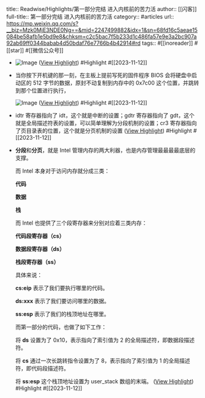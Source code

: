 title:: Readwise/Highlights/第一部分完结 进入内核前的苦力活
author:: [[闪客]]
full-title:: 第一部分完结 进入内核前的苦力活
category:: #articles
url:: https://mp.weixin.qq.com/s?__biz=Mzk0MjE3NDE0Ng==&mid=2247499882&idx=1&sn=68fd16c5aeae15084be58afb1e5bd9e8&chksm=c2c5bac7f5b233d1c486fa57e9e3a2bc907a92ab69ff0344babab4d50bdaf76e7766b4b42914#rd
tags:: #[[inoreader]] #[[star]] #[[微信公众号]]

- ![Image](https://mmbiz.qpic.cn/mmbiz_png/GLeh42uInXSsqVrEibE9LXat88ha3emc5lAsIibL0uiaBjemPeeEpabrRuZmZQeTicWkQlr5OXDUPuticchZ6XMUmww/640?wx_fmt=png&wxfrom=5&wx_lazy=1&wx_co=1) ([View Highlight](https://read.readwise.io/read/01hf1wc5pkpnk6b5aqr1nb7myh)) #Highlight #[[2023-11-12]]
- 当你按下开机键的那一刻，在主板上提前写死的固件程序 BIOS 会将硬盘中启动区的 512 字节的数据，原封不动复制到内存中的 0x7c00 这个位置，并跳转到那个位置进行执行，  
  
  
  
  ![Image](https://mmbiz.qpic.cn/mmbiz_png/GLeh42uInXSsqVrEibE9LXat88ha3emc5Jicib9Ou8Gn4aDBdv0LQZ4flibcPkZVtYiaCHE4zBgcbBqufFY4C6zJgoQ/640?wx_fmt=png&wxfrom=5&wx_lazy=1&wx_co=1) ([View Highlight](https://read.readwise.io/read/01hf1wcew0s1y7sv0cztpv4fh6)) #Highlight #[[2023-11-12]]
- idtr 寄存器指向了 idt，这个就是中断的设置；gdtr 寄存器指向了 gdt，这个就是全局描述符表的设置，可以简单理解为分段机制的设置；cr3 寄存器指向了页目录表的位置，这个就是分页机制的设置 ([View Highlight](https://read.readwise.io/read/01hf1wd0vymxf5gy8rf79n56xv)) #Highlight #[[2023-11-12]]
- **分段**和**分页**，就是 Intel 管理内存的两大利器，也是内存管理最最最最底层的支撑。
  
  
  
  而 Intel 本身对于访问内存就分成三类：
  
  **代码**
  
  **数据**
  
  **栈**
  
  
  
  而 Intel 也提供了三个段寄存器来分别对应着三类内存：
  
  
  
  **代码段寄存器（cs）**
  
  **数据段寄存器（ds）**
  
  **栈段寄存器（ss）**
  
  
  
  具体来说：
  
  
  
  **cs:eip** 表示了我们要执行哪里的代码。
  
  **ds:xxx** 表示了我们要访问哪里的数据。
  
  **ss:esp** 表示了我们的栈顶地址在哪里。
  
  
  
  而第一部分的代码，也做了如下工作：
  
  
  
  将 **ds** 设置为了 0x10，表示指向了索引值为 2 的全局描述符，即数据段描述符。
  
  将 **cs** 通过一次长跳转指令设置为了 8，表示指向了索引值为 1 的全局描述符，即代码段描述符。
  
  将 **ss:esp** 这个栈顶地址设置为 user_stack 数组的末端。 ([View Highlight](https://read.readwise.io/read/01hf1wdt2fbcka337t87yha96r)) #Highlight #[[2023-11-12]]